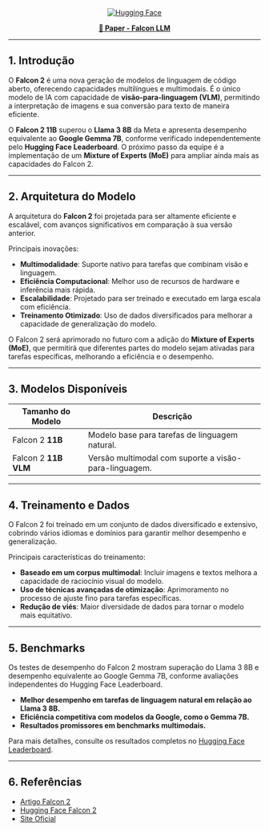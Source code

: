 <div align="center">
  <a href="https://huggingface.co/blog/falcon2-11b" target="_blank">
    <img alt="Hugging Face" src="https://img.shields.io/badge/%F0%9F%A4%97%20Hugging%20Face-Falcon2%20LLM-ffc107?color=ffc107&logoColor=white" />
  </a>
</div>

<p align="center">
  <a href="https://arxiv.org/html/2407.14885v1"><b>📝 Paper - Falcon LLM</b></a>
</p>

---
## 1. Introdução

O **Falcon 2** é uma nova geração de modelos de linguagem de código aberto, oferecendo capacidades multilíngues e multimodais. É o único modelo de IA com capacidade de **visão-para-linguagem (VLM)**, permitindo a interpretação de imagens e sua conversão para texto de maneira eficiente.

O **Falcon 2 11B** superou o **Llama 3 8B** da Meta e apresenta desempenho equivalente ao **Google Gemma 7B**, conforme verificado independentemente pelo **Hugging Face Leaderboard**. O próximo passo da equipe é a implementação de um **Mixture of Experts (MoE)** para ampliar ainda mais as capacidades do Falcon 2.

---
## 2. Arquitetura do Modelo

A arquitetura do **Falcon 2** foi projetada para ser altamente eficiente e escalável, com avanços significativos em comparação à sua versão anterior.

Principais inovações:
- **Multimodalidade**: Suporte nativo para tarefas que combinam visão e linguagem.
- **Eficiência Computacional**: Melhor uso de recursos de hardware e inferência mais rápida.
- **Escalabilidade**: Projetado para ser treinado e executado em larga escala com eficiência.
- **Treinamento Otimizado**: Uso de dados diversificados para melhorar a capacidade de generalização do modelo.

O Falcon 2 será aprimorado no futuro com a adição do **Mixture of Experts (MoE)**, que permitirá que diferentes partes do modelo sejam ativadas para tarefas específicas, melhorando a eficiência e o desempenho.

---
## 3. Modelos Disponíveis

| Tamanho do Modelo | Descrição |
|-------------------|-------------------------------------------------|
| Falcon 2 **11B**         | Modelo base para tarefas de linguagem natural. |
| Falcon 2 **11B VLM**     | Versão multimodal com suporte a visão-para-linguagem. |

---
## 4. Treinamento e Dados

O Falcon 2 foi treinado em um conjunto de dados diversificado e extensivo, cobrindo vários idiomas e domínios para garantir melhor desempenho e generalização.

Principais características do treinamento:
- **Baseado em um corpus multimodal**: Incluir imagens e textos melhora a capacidade de raciocínio visual do modelo.
- **Uso de técnicas avançadas de otimização**: Aprimoramento no processo de ajuste fino para tarefas específicas.
- **Redução de viés**: Maior diversidade de dados para tornar o modelo mais equitativo.

---
## 5. Benchmarks

Os testes de desempenho do Falcon 2 mostram superação do Llama 3 8B e desempenho equivalente ao Google Gemma 7B, conforme avaliações independentes do Hugging Face Leaderboard.

- **Melhor desempenho em tarefas de linguagem natural em relação ao Llama 3 8B.**
- **Eficiência competitiva com modelos da Google, como o Gemma 7B.**
- **Resultados promissores em benchmarks multimodais.**

Para mais detalhes, consulte os resultados completos no [Hugging Face Leaderboard](https://huggingface.co/blog/falcon2-11b).

---
## 6. Referências

- [Artigo Falcon 2](https://arxiv.org/html/2407.14885v1)
- [Hugging Face Falcon 2](https://huggingface.co/blog/falcon2-11b)
- [Site Oficial](https://falconllm.tii.ae/falcon-models.html)

